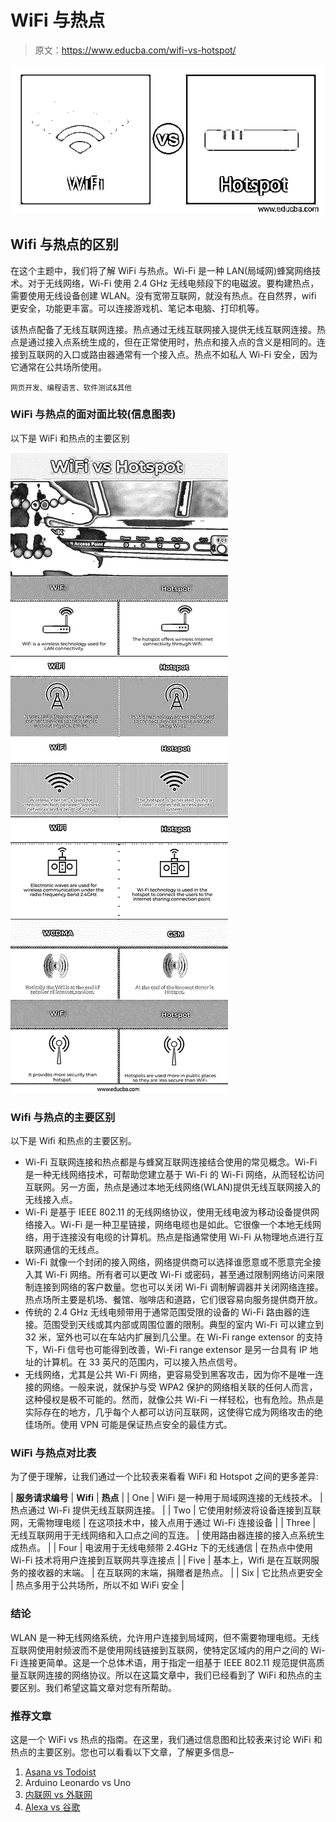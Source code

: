 # WiFi 与热点

> 原文：<https://www.educba.com/wifi-vs-hotspot/>

![WiFi vs Hotspot](img/e4e5e68fe5014c33d1bb38385075ab41.png)



## Wifi 与热点的区别

在这个主题中，我们将了解 WiFi 与热点。Wi-Fi 是一种 LAN(局域网)蜂窝网络技术。对于无线网络，Wi-Fi 使用 2.4 GHz 无线电频段下的电磁波。要构建热点，需要使用无线设备创建 WLAN。没有宽带互联网，就没有热点。在自然界，wifi 更安全，功能更丰富。可以连接游戏机、笔记本电脑、打印机等。

该热点配备了无线互联网连接。热点通过无线互联网接入提供无线互联网连接。热点是通过接入点系统生成的，但在正常使用时，热点和接入点的含义是相同的。连接到互联网的入口或路由器通常有一个接入点。热点不如私人 Wi-Fi 安全，因为它通常在公共场所使用。

<small>网页开发、编程语言、软件测试&其他</small>

### WiFi 与热点的面对面比较(信息图表)

以下是 WiFi 和热点的主要区别

![WiFi-vs-Hotspot-info](img/652163726cdec78c6db9b8fcae1182a3.png)



### Wifi 与热点的主要区别

以下是 Wifi 和热点的主要区别。

*   Wi-Fi 互联网连接和热点都是与蜂窝互联网连接结合使用的常见概念。Wi-Fi 是一种无线网络技术，可帮助您建立基于 Wi-Fi 的 Wi-Fi 网络，从而轻松访问互联网。另一方面，热点是通过本地无线网络(WLAN)提供无线互联网接入的无线接入点。
*   Wi-Fi 是基于 IEEE 802.11 的无线网络协议，使用无线电波为移动设备提供网络接入。Wi-Fi 是一种卫星链接，网络电缆也是如此。它很像一个本地无线网络，用于连接没有电缆的计算机。热点是指通常使用 Wi-Fi 从物理地点进行互联网通信的无线点。
*   Wi-Fi 就像一个封闭的接入网络，网络提供商可以选择谁愿意或不愿意完全接入其 Wi-Fi 网络。所有者可以更改 Wi-Fi 或密码，甚至通过限制网络访问来限制连接到网络的客户数量。您也可以关闭 Wi-Fi 调制解调器并关闭网络连接。热点场所主要是机场、餐馆、咖啡店和道路，它们很容易向服务提供商开放。
*   传统的 2.4 GHz 无线电频带用于通常范围受限的设备的 Wi-Fi 路由器的连接。范围受到天线或其内部或周围位置的限制。典型的室内 Wi-Fi 可以建立到 32 米，室外也可以在车站内扩展到几公里。在 Wi-Fi range extensor 的支持下，Wi-Fi 信号也可能得到改善，Wi-Fi range extensor 是另一台具有 IP 地址的计算机。在 33 英尺的范围内，可以接入热点信号。
*   无线网络，尤其是公共 Wi-Fi 网络，更容易受到黑客攻击，因为你不是唯一连接的网络。一般来说，就保护与受 WPA2 保护的网络相关联的任何人而言，这种侵权是极不可能的。然而，就像公共 Wi-Fi 一样轻松，也有危险。热点是实际存在的地方，几乎每个人都可以访问互联网，这使得它成为网络攻击的绝佳场所。使用 VPN 可能是保证热点安全的最佳方式。

### WiFi 与热点对比表

为了便于理解，让我们通过一个比较表来看看 WiFi 和 Hotspot 之间的更多差异:

| **服务请求编号** | **Wifi** | **热点** |
| One | WiFi 是一种用于局域网连接的无线技术。 | 热点通过 Wi-Fi 提供无线互联网连接。 |
| Two | 它使用射频波将设备连接到互联网，无需物理电缆 | 在这项技术中，接入点用于通过 Wi-Fi 连接设备 |
| Three | 无线互联网用于无线网络和入口点之间的互连。 | 使用路由器连接的接入点系统生成热点。 |
| Four | 电波用于无线电频带 2.4GHz 下的无线通信 | 在热点中使用 Wi-Fi 技术将用户连接到互联网共享连接点 |
| Five | 基本上，Wifi 是在互联网服务的接收器的末端。 | 在互联网的末端，捐赠者是热点。 |
| Six | 它比热点更安全 | 热点多用于公共场所，所以不如 WiFi 安全 |

### 结论

WLAN 是一种无线网络系统，允许用户连接到局域网，但不需要物理电缆。无线互联网使用射频波而不是使用网线链接到互联网，使特定区域内的用户之间的 Wi-Fi 连接更简单。这是一个总体术语，用于指定一组基于 IEEE 802.11 规范提供高质量互联网连接的网络协议。所以在这篇文章中，我们已经看到了 WiFi 和热点的主要区别。我们希望这篇文章对您有所帮助。

### 推荐文章

这是一个 WiFi vs 热点的指南。在这里，我们通过信息图和比较表来讨论 WiFi 和热点的主要区别。您也可以看看以下文章，了解更多信息–

1.  [Asana vs Todoist](https://www.educba.com/asana-vs-todoist/)
2.  Arduino Leonardo vs Uno
3.  [内联网 vs 外联网](https://www.educba.com/intranet-vs-extranet/)
4.  [Alexa vs 谷歌](https://www.educba.com/alexa-vs-google/)





